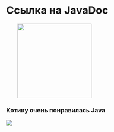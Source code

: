 <h1>Ссылка на JavaDoc</h1>
<a href="https://torgovatel.github.io/Java2022/">
  <img src="https://stepfor.top/wp-content/uploads/2014/11/pressme.gif" style="width: 200px; height: auto; margin-left: 30px">
</a>
<h3>Котику очень понравилась Java</h3>
<img src="https://www.meme-arsenal.com/memes/bfc022933b02e19d4e2de4e66759f474.jpg">
